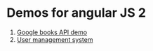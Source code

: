 # Demos for angular JS 2

1. [Google books API demo](https://cdn.rawgit.com/siddhartha-gupta/angular1-playground/42dca6605491659cf1986cc16a2b9d30c9829dcc/books/index.html)
2. [User management system](https://cdn.rawgit.com/siddhartha-gupta/angular1-playground/9fd87753302dcd86e3f934280ee666ca2640f807/form-management-typescript/dist/app/index.html)

